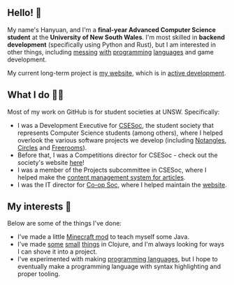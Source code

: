 ## Hello! 👋

My name's Hanyuan, and I'm a **final-year Advanced Computer Science student** at the **University of New South Wales**. I'm most skilled in **backend development** (specifically using Python and Rust), but I am interested in other things, including [messing](https://www.typescriptlang.org/) [with](https://factorcode.org/) [programming](https://crystal-lang.org/) [languages](https://clojure.org/) and game development.

My current long-term project is [my website](https://hanyuone.live), which is in [active development](https://github.com/hanyuone/hanyuone.live).

## What I do 👨‍💻

Most of my work on GitHub is for student societies at UNSW. Specifically:

- I was a Development Executive for [CSESoc](https://github.com/csesoc), the student society that represents Computer Science students (among others), where I helped overlook the various software projects we develop (including [Notangles](https://notangles.csesoc.app), [Circles](https://circles.csesoc.app) and [Freerooms](https://freerooms.csesoc.app)).
- Before that, I was a Competitions director for CSESoc - check out the society's website [here](https://www.csesoc.unsw.edu.au)!
- I was a member of the Projects subcommittee in CSESoc, where I helped make the [content management system for articles](https://github.com/csesoc/cms.csesoc.unsw.edu.au).
- I was the IT director for [Co-op Soc](https://github.com/coopsoc), where I helped maintain the [website](https://coopsoc.com.au).

## My interests 🚀

Below are some of the things I've done:

- I've made a little [Minecraft mod](https://github.com/hanyuone/Checkpoint) to teach myself some Java.
- I've made [some](https://github.com/hanyuone/beautifier) [small](https://github.com/hanyuone/clojure-webapp) [things](https://github.com/hanyuone/aoc-2021) in Clojure, and I'm always looking for ways I can shove it into a project.
- I've experimented with making [programming languages](https://github.com/hanyuone/pancake), but I hope to eventually make a programming language with syntax highlighting and proper tooling.
